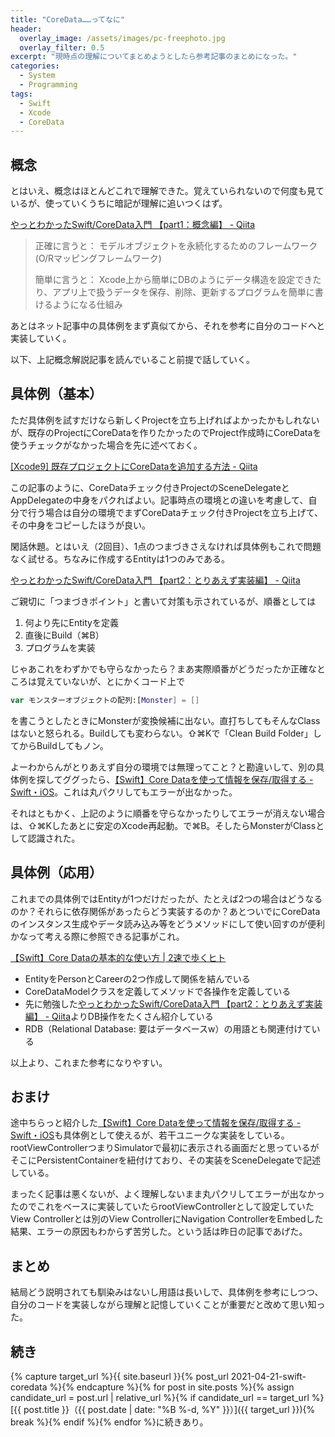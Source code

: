 ```yaml
---
title: "CoreData……ってなに"
header:
  overlay_image: /assets/images/pc-freephoto.jpg
  overlay_filter: 0.5
excerpt: "現時点の理解についてまとめようとしたら参考記事のまとめになった。"
categories:
  - System
  - Programming
tags:
  - Swift
  - Xcode
  - CoreData
---
```


## 概念

とはいえ、概念はほとんどこれで理解できた。覚えていられないので何度も見ているが、使っていくうちに暗記が理解に追いつくはず。

[やっとわかったSwift/CoreData入門 【part1：概念編】 - Qiita](https://qiita.com/pe-ta/items/89203ccc72d964277818)

>正確に言うと： モデルオブジェクトを永続化するためのフレームワーク(O/Rマッピングフレームワーク)
>
>簡単に言うと： Xcode上から簡単にDBのようにデータ構造を設定できたり、アプリ上で扱うデータを保存、削除、更新するプログラムを簡単に書けるようになる仕組み

あとはネット記事中の具体例をまず真似てから、それを参考に自分のコードへと実装していく。

以下、上記概念解説記事を読んでいること前提で話していく。

## 具体例（基本）

ただ具体例を試すだけなら新しくProjectを立ち上げればよかったかもしれないが、既存のProjectにCoreDataを作りたかったのでProject作成時にCoreDataを使うチェックがなかった場合を先に述べておく。

[[Xcode9] 既存プロジェクトにCoreDataを追加する方法 - Qiita](https://qiita.com/sensuikan1973/items/8ae1eabcac7fe60e0c4d)

この記事のように、CoreDataチェック付きProjectのSceneDelegateとAppDelegateの中身をパクればよい。記事時点の環境との違いを考慮して、自分で行う場合は自分の環境でまずCoreDataチェック付きProjectを立ち上げて、その中身をコピーしたほうが良い。

閑話休題。とはいえ（2回目）、1点のつまづきさえなければ具体例もこれで問題なく試せる。ちなみに作成するEntityは1つのみである。

[やっとわかったSwift/CoreData入門 【part2：とりあえず実装編】 - Qiita](https://qiita.com/pe-ta/items/adbbeee827995cffd509)

ご親切に「つまづきポイント」と書いて対策も示されているが、順番としては

1. 何より先にEntityを定義
2. 直後にBuild（⌘B）
3. プログラムを実装

じゃあこれをわずかでも守らなかったら？まあ実際順番がどうだったか正確なところは覚えていないが、とにかくコード上で

```swift
var モンスターオブジェクトの配列:[Monster] = []
```

を書こうとしたときにMonsterが変換候補に出ない。直打ちしてもそんなClassはないと怒られる。Buildしても変わらない。⇧⌘Kで「Clean Build Folder」してからBuildしてもノン。

よーわからんがとりあえず自分の環境では無理ってこと？と勘違いして、別の具体例を探してググったら、[【Swift】Core Dataを使って情報を保存/取得する - Swift・iOS](https://www.hfoasi8fje3.work/entry/2021/02/12/%E3%80%90Swift%E3%80%91Core_Data%E3%82%92%E4%BD%BF%E3%81%A3%E3%81%A6%E6%83%85%E5%A0%B1%E3%82%92%E4%BF%9D%E5%AD%98/%E5%8F%96%E5%BE%97%E3%81%99%E3%82%8B)。これは丸パクリしてもエラーが出なかった。

それはともかく、上記のように順番を守らなかったりしてエラーが消えない場合は、⇧⌘Kしたあとに安定のXcode再起動。で⌘B。そしたらMonsterがClassとして認識された。

## 具体例（応用）

これまでの具体例ではEntityが1つだけだったが、たとえば2つの場合はどうなるのか？それらに依存関係があったらどう実装するのか？あとついでにCoreDataのインスタンス生成やデータ読み込み等をどうメソッドにして使い回すのが便利かなって考える際に参照できる記事がこれ。

[【Swift】Core Dataの基本的な使い方 \| 2速で歩くヒト](https://www.2nd-walker.com/2020/03/05/swift-basic-how-to-use-coredata/)

- EntityをPersonとCareerの2つ作成して関係を結んでいる
- CoreDataModelクラスを定義してメソッドで各操作を定義している
- 先に勉強した[やっとわかったSwift/CoreData入門 【part2：とりあえず実装編】 - Qiita](https://qiita.com/pe-ta/items/adbbeee827995cffd509)よりDB操作をたくさん紹介している
- RDB（Relational Database: 要はデータベースw）の用語とも関連付けている

以上より、これまた参考になりやすい。

## おまけ

途中ちらっと紹介した[【Swift】Core Dataを使って情報を保存/取得する - Swift・iOS](https://www.hfoasi8fje3.work/entry/2021/02/12/%E3%80%90Swift%E3%80%91Core_Data%E3%82%92%E4%BD%BF%E3%81%A3%E3%81%A6%E6%83%85%E5%A0%B1%E3%82%92%E4%BF%9D%E5%AD%98/%E5%8F%96%E5%BE%97%E3%81%99%E3%82%8B)も具体例として使えるが、若干ユニークな実装をしている。rootViewControllerつまりSimulatorで最初に表示される画面だと思っているがそこにPersistentContainerを紐付けており、その実装をSceneDelegateで記述している。

まったく記事は悪くないが、よく理解しないまま丸パクリしてエラーが出なかったのでこれをベースに実装していたらrootViewControllerとして設定していたView Controllerとは別のView ControllerにNavigation ControllerをEmbedした結果、エラーの原因もわからず苦労した。という話は昨日の記事であげた。

## まとめ

結局どう説明されても馴染みはないし用語は長いしで、具体例を参考にしつつ、自分のコードを実装しながら理解と記憶していくことが重要だと改めて思い知った。

## 続き

{% capture target_url %}{{ site.baseurl }}{% post_url 2021-04-21-swift-coredata %}{% endcapture %}{% for post in site.posts %}{% assign candidate_url = post.url | relative_url %}{% if candidate_url == target_url %}[{{ post.title }}（{{ post.date | date: "%B %-d, %Y" }}）]({{ target_url }}){% break %}{% endif %}{% endfor %}に続きあり。
